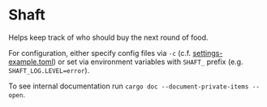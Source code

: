 # Shaft

Helps keep track of who should buy the next round of food.

For configuration, either specify config files via `-c` (c.f.
[settings-example.toml](settings-example.toml)) or set via environment variables
with `SHAFT_` prefix (e.g. `SHAFT_LOG.LEVEL=error`).


To see internal documentation run `cargo doc --document-private-items --open`.
